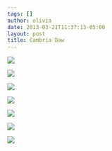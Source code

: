 ```yaml
---
tags: []
author: olivia
date: 2013-03-21T11:37:13-05:00
layout: post
title: Cambria Daw
---
```


![](/media/mk0ua1ronN1qga9s2o1_1280.jpg)

![](/media/mk0ua1ronN1qga9s2o2_1280.jpg)

![](/media/mk0ua1ronN1qga9s2o3_1280.jpg)

![](/media/mk0ua1ronN1qga9s2o4_1280.jpg)

![](/media/mk0ua1ronN1qga9s2o5_1280.jpg)

![](/media/mk0ua1ronN1qga9s2o6_1280.jpg)

![](/media/mk0ua1ronN1qga9s2o7_1280.jpg)
